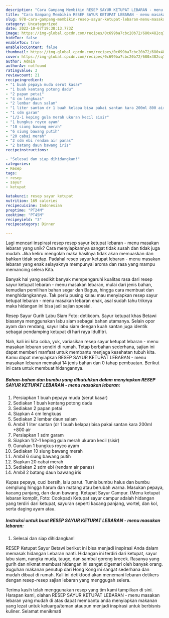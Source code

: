 ```yaml
---
description: "Cara Gampang Membikin RESEP SAYUR KETUPAT LEBARAN - menu masakan lebaran yang Mantap"
title: "Cara Gampang Membikin RESEP SAYUR KETUPAT LEBARAN - menu masakan lebaran yang Mantap"
slug: 978-cara-gampang-membikin-resep-sayur-ketupat-lebaran-menu-masakan-lebaran-yang-mantap
category: Uncategorized
date: 2022-10-07T19:38:13.773Z
image: https://img-global.cpcdn.com/recipes/0c699ba7cbc20b72/680x482cq70/resep-sayur-ketupat-lebaran-menu-masakan-lebaran-foto-resep-utama.jpg
hideToc: false
enableToc: true
enableTocContent: false
thumbnail: https://img-global.cpcdn.com/recipes/0c699ba7cbc20b72/680x482cq70/resep-sayur-ketupat-lebaran-menu-masakan-lebaran-foto-resep-utama.jpg
cover: https://img-global.cpcdn.com/recipes/0c699ba7cbc20b72/680x482cq70/resep-sayur-ketupat-lebaran-menu-masakan-lebaran-foto-resep-utama.jpg
author: Admin
authorAv: notfound
ratingvalue: 3
reviewcount: 21
recipeingredient:
- "1 buah pepaya muda serut kasar"
- "1 buah kentang potong dadu"
- "2 papan petai"
- "4 cm lengkuas"
- "2 lembar daun salam"
- "1 liter santan dr 1 buah kelapa bisa pakai santan kara 200ml 800 air"
- "1 sdm garam"
- "1/2-1 keping gula merah ukuran kecil sisir"
- "1 bungkus royco ayam"
- "10 siung bawang merah"
- "6 siung bawang putih"
- "20 cabai merah"
- "2 sdm ebi rendam air panas"
- "2 batang daun bawang iris"
recipeinstructions:

- "Selesai dan siap dihidangkan!"
categories:
- Resep
tags:
- resep
- sayur
- ketupat

katakunci: resep sayur ketupat 
nutrition: 169 calories
recipecuisine: Indonesian
preptime: "PT24M"
cooktime: "PT45M"
recipeyield: "3"
recipecategory: Dinner

---
```





Lagi mencari inspirasi resep resep sayur ketupat lebaran - menu masakan lebaran yang unik? Cara menyiapkannya sangat tidak susah dan tidak juga mudah. Jika keliru mengolah maka hasilnya tidak akan memuaskan dan bahkan tidak sedap. Padahal resep sayur ketupat lebaran - menu masakan lebaran yang enak selayaknya mempunyai aroma dan rasa yang mampu memancing selera Kita.





Banyak hal yang sedikit banyak mempengaruhi kualitas rasa dari resep sayur ketupat lebaran - menu masakan lebaran, mulai dari jenis bahan, kemudian pemilihan bahan segar dan Bagus, hingga cara membuat dan menghidangkannya. Tak perlu pusing kalau mau menyiapkan resep sayur ketupat lebaran - menu masakan lebaran enak,      asal sudah tahu triknya maka hidangan ini bisa jadi sajian spesial.














Resep Sayur Gurih Labu Siam Foto: detikcom. Sayur ketupat khas Betawi biasanya menggunakan labu siam sebagai bahan utamanya. Selain opor ayam dan rendang, sayur labu siam dengan kuah santan juga identik sebagai pendamping ketupat di hari raya Idulfitri.






Nah, kali ini kita coba, yuk, variasikan resep sayur ketupat lebaran - menu masakan lebaran sendiri di rumah. Tetap berbahan sederhana, sajian ini dapat memberi manfaat untuk membantu menjaga kesehatan tubuh kita. Kamu dapat menyiapkan RESEP SAYUR KETUPAT LEBARAN - menu masakan lebaran memakai 14 jenis bahan dan 0 tahap pembuatan. Berikut ini cara untuk membuat hidangannya.

<!--inarticleads1-->

##### Bahan-bahan dan bumbu yang dibutuhkan dalam menyiapkan RESEP SAYUR KETUPAT LEBARAN - menu masakan lebaran:

1. Persiapkan 1 buah pepaya muda (serut kasar)
1. Sediakan 1 buah kentang potong dadu
1. Sediakan 2 papan petai
1. Siapkan 4 cm lengkuas
1. Sediakan 2 lembar daun salam
1. Ambil 1 liter santan (dr 1 buah kelapa) bisa pakai santan kara 200ml +800 air
1. Persiapkan 1 sdm garam
1. Siapkan 1/2-1 keping gula merah ukuran kecil (sisir)
1. Gunakan 1 bungkus royco ayam
1. Sediakan 10 siung bawang merah
1. Ambil 6 siung bawang putih
1. Siapkan 20 cabai merah
1. Sediakan 2 sdm ebi (rendam air panas)
1. Ambil 2 batang daun bawang iris


Kupas pepaya, cuci bersih, lalu parut. Tumis bumbu halus dan bumbu cemplung hingga harum dan matang atau berubah warna. Masukan pepaya, kacang panjang, dan daun bawang. Ketupat Sayur Campur. (Menu ketupat lebaran komplit, Foto: Cookpad) Ketupat sayur campur adalah hidangan yang terdiri dari ketupat, sayuran seperti kacang panjang, wortel, dan kol, serta daging ayam atau. 

<!--inarticleads2-->

##### Instruksi untuk buat RESEP SAYUR KETUPAT LEBARAN - menu masakan lebaran:


1. Selesai dan siap dihidangkan!

RESEP Ketupat Sayur Betawi berikut ini bisa menjadi inspirasi Anda dalam memasak hidangan Lebaran nanti. Hidangan ini terdiri dari ketupat, sayur labu siam, nangka muda, tauge, dan sambal goreng krecek. Rasanya yang gurih dan nikmat membuat hidangan ini sangat digemari oleh banyak orang. Suguhan makanan penutup dari Hong Kong ini sangat sederhana dan mudah dibuat di rumah. Kali ini detikfood akan menemani lebaran detikers dengan resep-resep sajian lebaran yang menggugah selera. 

Terima kasih telah menggunakan resep yang tim kami tampilkan di sini. Harapan kami, olahan RESEP SAYUR KETUPAT LEBARAN - menu masakan lebaran yang mudah di atas dapat membantu anda menyiapkan makanan yang lezat untuk keluarga/teman ataupun menjadi inspirasi untuk berbisnis kuliner. Selamat menikmati
